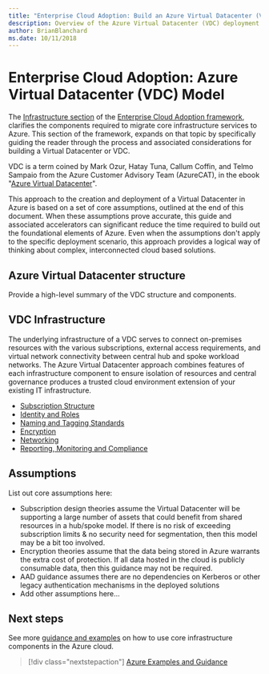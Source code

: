 ```yaml
---
title: "Enterprise Cloud Adoption: Build an Azure Virtual Datacenter (VDC)" 
description: Overview of the Azure Virtual Datacenter (VDC) deployment model
author: BrianBlanchard
ms.date: 10/11/2018
---
```

# Enterprise Cloud Adoption: Azure Virtual Datacenter (VDC) Model

The [Infrastructure section](../overview.md) of the [Enterprise Cloud Adoption framework](../../overview.md), clarifies the components required to migrate core infrastructure services to Azure. This section of the framework, expands on that topic by specifically guiding the reader through the process and associated considerations for building a Virtual Datacenter or VDC.

VDC is a term coined by Mark Ozur, Hatay Tuna, Callum Coffin, and Telmo Sampaio from the Azure Customer Advisory Team (AzureCAT), in the ebook "[Azure Virtual Datacenter](https://azure.microsoft.com/en-us/resources/azure-virtual-datacenter/)".

This approach to the creation and deployment of a Virtual Datacenter in Azure is based on a set of core assumptions, outlined at the end of this document. When these assumptions prove accurate, this guide and associated accelerators can significant reduce the time required to build out the foundational elements of Azure. Even when the assumptions don't apply to the specific deployment scenario, this approach provides a logical way of thinking about complex, interconnected cloud based solutions.

## Azure Virtual Datacenter structure

Provide a high-level summary of the VDC structure and components.

## VDC Infrastructure

The underlying infrastructure of a VDC serves to connect on-premises resources with the various subscriptions, external access requirements, and virtual network connectivity between central hub and spoke workload networks. The Azure Virtual Datacenter approach combines features of each infrastructure component to ensure isolation of resources and central governance produces a trusted cloud environment extension of your existing IT infrastructure.

- [Subscription Structure](../subscriptions/vdc-subscriptions.md)
- [Identity and Roles](../identity/vdc-identity.md)
- [Naming and Tagging Standards](../resource-naming-and-tagging/vdc-naming.md)
- [Encryption](../encryption/vdc-encryption.md)
- [Networking](../software-defined-networking/vdc-networking.md)
- [Reporting, Monitoring and Compliance](../logs-and-reporting/vdc-monitoring.md)

## Assumptions

List out core assumptions here:

* Subscription design theories assume the Virtual Datacenter will be supporting a large number of assets that could benefit from shared resources in a hub/spoke model. If there is no risk of exceeding subscription limits & no security need for segmentation, then this model may be a bit too involved.
* Encryption theories assume that the data being stored in Azure warrants the extra cost of protection. If all data hosted in the cloud is publicly consumable data, then this guidance may not be required.
* AAD guidance assumes there are no dependencies on Kerberos or other legacy authentication mechanisms in the deployed solutions
* Add other assumptions here...

## Next steps

See more [guidance and examples](../overview.md#azure-examples-and-guidance) on how to use core infrastructure components in the Azure cloud.

> [!div class="nextstepaction"]
> [Azure Examples and Guidance](../overview.md#azure-examples-and-guidance)